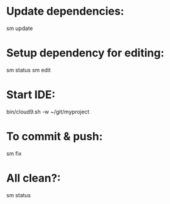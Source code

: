 
# Update dependencies:

sm update

# Setup dependency for editing:

sm status
sm edit <dependency>

# Start IDE:

bin/cloud9.sh -w ~/git/myproject

# To commit & push:

sm fix

# All clean?:

sm status
